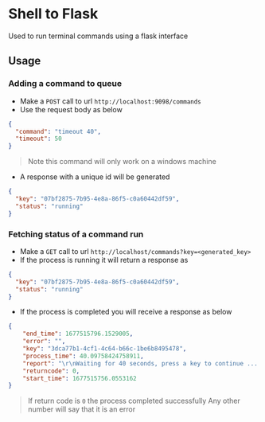# Shell to Flask

Used to run terminal commands using a flask interface

## Usage

### Adding a command to queue

- Make a `POST` call to url `http://localhost:9098/commands`
- Use the request body as below

```json
{
  "command": "timeout 40",
  "timeout": 50
}
```

> Note this command will only work on a windows machine

- A response with a unique id will be generated

```json
{
  "key": "07bf2875-7b95-4e8a-86f5-c0a60442df59",
  "status": "running"
}
```

### Fetching status of a command run

- Make a `GET` call to url `http://localhost/commands?key=<generated_key>`
- If the process is running it will return a response as

```json
{
  "key": "07bf2875-7b95-4e8a-86f5-c0a60442df59",
  "status": "running"
}
```

- If the process is completed you will receive a response as below

```json
{
    "end_time": 1677515796.1529005,
    "error": "",
    "key": "3dca77b1-4cf1-4c64-b66c-1be6b8495478",
    "process_time": 40.09758424758911,
    "report": "\r\nWaiting for 40 seconds, press a key to continue ... 0\r\n",
    "returncode": 0,
    "start_time": 1677515756.0553162
}
```

> If return code is `0` the process completed successfully
> Any other number will say that it is an error
